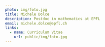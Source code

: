 ```yaml
---
photo: img/foto.jpg
title: Michele Dolce
description: Postdoc in mathematics at EPFL
email: michele.dolce@epfl.ch
links:
  - name: Curriculum Vitae
    url: public/img/foto.jpg
---
```

